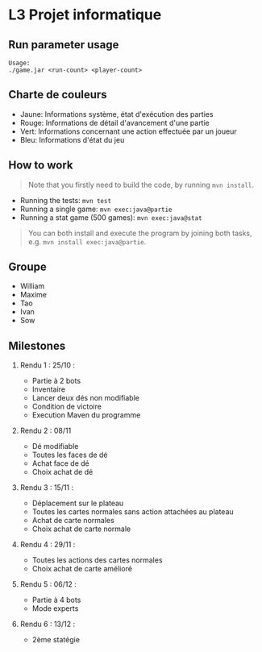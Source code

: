 # L3 Projet informatique

## Run parameter usage

```
Usage:
./game.jar <run-count> <player-count>
```

## Charte de couleurs

- Jaune: Informations système, état d'exécution des parties
- Rouge: Informations de détail d'avancement d'une partie
- Vert: Informations concernant une action effectuée par un joueur
- Bleu: Informations d'état du jeu

## How to work

> Note that you firstly need to build the code,
> by running `mvn install`.

- Running the tests: `mvn test`
- Running a single game: `mvn exec:java@partie`
- Running a stat game (500 games): `mvn exec:java@stat`

> You can both install and execute the program by joining both tasks,
> e.g. `mvn install exec:java@partie`.

## Groupe

- William
- Maxime
- Tao
- Ivan
- Sow

## Milestones

1.  Rendu 1 : 25/10 :
    - Partie à 2 bots
    - Inventaire
    - Lancer deux dés non modifiable
    - Condition de victoire
    - Execution Maven du programme

2.  Rendu 2 : 08/11
    - Dé modifiable
    - Toutes les faces de dé
    - Achat face de dé
    - Choix achat de dé

3. Rendu 3 : 15/11 : 
    - Déplacement sur le plateau
    - Toutes les cartes normales sans action attachées au plateau
    - Achat de carte normales
    - Choix achat de carte normale

4. Rendu 4 : 29/11 :
    - Toutes les actions des cartes normales
    - Choix achat de carte amélioré
    
5. Rendu 5 : 06/12 :
    - Partie à 4 bots
    - Mode experts

6. Rendu 6 : 13/12 :
    - 2ème statégie
